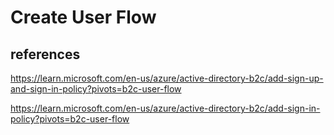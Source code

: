 # Create User Flow

## references

<https://learn.microsoft.com/en-us/azure/active-directory-b2c/add-sign-up-and-sign-in-policy?pivots=b2c-user-flow>

<https://learn.microsoft.com/en-us/azure/active-directory-b2c/add-sign-in-policy?pivots=b2c-user-flow>
